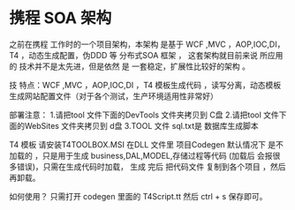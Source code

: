 # 携程 SOA 架构

之前在携程 工作时的一个项目架构，本架构 是基于 WCF ,MVC ，AOP,IOC,DI，T4 ，动态生成配置，伪DDD 等 分布式SOA 框架 ，
这套架构就目前来说 所应用的 技术并不是太先进，但是依然 是 一套稳定，扩展性比较好的架构 。


技 特点：WCF ,MVC ，AOP,IOC,DI ，T4 模板生成代码 ，读写分离，动态模板生成网站配置文件（对于各个测试，生产环境适用性非常好）

部署注意：
1.请把tool 文件下面的DevTools 文件夹拷贝到 C盘 
2.请把tool 文件下面的WebSites 文件夹拷贝到 d盘
3.TOOL 文件 sql.txt是 数据库生成脚本 


T4  模板
请安装T4TOOLBOX.MSI 在DLL 文件里
项目Codegen 默认情况下 是不加载的 ，只是用于生成 business,DAL,MODEL,存储过程等代码 (加载后 会报很多错误)，只需在生成代码时加载，
生成 完后 把代码文件 复制到各个项目 ，然后再卸载。

如何使用？
只需打开 codegen 里面的 T4Script.tt 然后 ctrl + s 保存即可。
